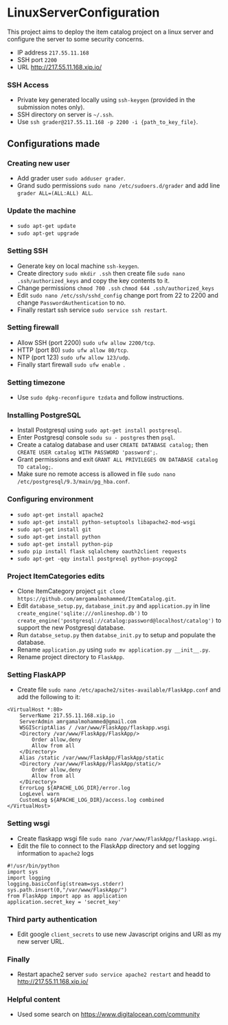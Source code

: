 # LinuxServerConfiguration

This project aims to deploy the item catalog project on a linux server and configure the server to some security concerns.

- IP address ```217.55.11.168```
- SSH port ```2200```
- URL http://217.55.11.168.xip.io/

### SSH Access

- Private key generated locally using ```ssh-keygen``` (provided in the submission notes only).
- SSH directory on server is ```~/.ssh```.
- Use ```ssh grader@217.55.11.168 -p 2200 -i {path_to_key_file}```.

## Configurations made

### Creating new user

- Add grader user ```sudo adduser grader```.
- Grand sudo permissions ```sudo nano /etc/sudoers.d/grader``` and add line ```grader ALL=(ALL:ALL) ALL```.

### Update the machine

- ```sudo apt-get update```
- ```sudo apt-get upgrade```

### Setting SSH 

- Generate key on local machine ```ssh-keygen```.
- Create directory ```sudo mkdir .ssh``` then create file ```sudo nano .ssh/authorized_keys``` and copy the key contents to it.
- Change permissions ```chmod 700 .ssh``` ```chmod 644 .ssh/authorized_keys```
- Edit ```sudo nano /etc/ssh/sshd_config``` change port from 22 to 2200 and change ```PasswordAuthentication``` to no.
- Finally restart ssh service ```sudo service ssh restart```.

### Setting firewall

- Allow SSH (port 2200) ```sudo ufw allow 2200/tcp```.
- HTTP (port 80) ```sudo ufw allow 80/tcp```.
- NTP (port 123) ```sudo ufw allow 123/udp```.
- Finally start firewall ```sudo ufw enable ```.

### Setting timezone

- Use ```sudo dpkg-reconfigure tzdata``` and follow instructions.

### Installing PostgreSQL

- Install Postgresql using ```sudo apt-get install postgresql```.
- Enter Postgresql console ```sodu su - postgres``` then ```psql```.
- Create a catalog database and user ```CREATE DATABASE catalog;``` then ```CREATE USER catalog WITH PASSWORD 'password';```.
- Grant permissions and exit ```GRANT ALL PRIVILEGES ON DATABASE catalog TO catalog;```.
- Make sure no remote access is allowed in file ```sudo nano /etc/postgresql/9.3/main/pg_hba.conf```.

### Configuring environment

- ```sudo apt-get install apache2```
- ```sudo apt-get install python-setuptools libapache2-mod-wsgi```
- ```sudo apt-get install git```
- ```sudo apt-get install python```
- ```sudo apt-get install python-pip```
- ```sudo pip install flask sqlalchemy oauth2client requests```
- ```sudo apt-get -qqy install postgresql python-psycopg2```

### Project ItemCategories edits

- Clone ItemCategory project ```git clone https://github.com/amrgamalmohammed/ItemCatalog.git```.
- Edit ```database_setup.py```, ```database_init.py``` and ```application.py``` in line ```create_engine('sqlite:///onlineshop.db')``` to ```create_engine('postgresql://catalog:password@localhost/catalog')``` to support the new Postgresql database.
- Run ```databse_setup.py``` then ```databse_init.py``` to setup and populate the database.
- Rename ```application.py``` using ```sudo mv application.py __init__.py```.
- Rename project directory to ```FlaskApp```.

### Setting FlaskAPP

- Create file ```sudo nano /etc/apache2/sites-available/FlaskApp.conf``` and add the following to it:
```
<VirtualHost *:80>
	ServerName 217.55.11.168.xip.io
	ServerAdmin amrgamalmohammed@gmail.com
	WSGIScriptAlias / /var/www/FlaskApp/flaskapp.wsgi
	<Directory /var/www/FlaskApp/FlaskApp/>
		Order allow,deny
		Allow from all
	</Directory>
	Alias /static /var/www/FlaskApp/FlaskApp/static
	<Directory /var/www/FlaskApp/FlaskApp/static/>
		Order allow,deny
		Allow from all
	</Directory>
	ErrorLog ${APACHE_LOG_DIR}/error.log
	LogLevel warn
	CustomLog ${APACHE_LOG_DIR}/access.log combined
</VirtualHost>
```

### Setting wsgi

- Create flaskapp wsgi file ```sudo nano /var/www/FlaskApp/flaskapp.wsgi```.
- Edit the file to connect to the FlaskApp directory and set logging information to ```apache2``` logs
```
#!/usr/bin/python
import sys
import logging
logging.basicConfig(stream=sys.stderr)
sys.path.insert(0,"/var/www/FlaskApp/")
from FlaskApp import app as application
application.secret_key = 'secret_key'
```

### Third party authentication

- Edit google ```client_secrets``` to use new Javascript origins and URI as my new server URL.

### Finally

- Restart apache2 server ```sudo service apache2 restart``` and headd to http://217.55.11.168.xip.io/

### Helpful content

- Used some search on https://www.digitalocean.com/community
